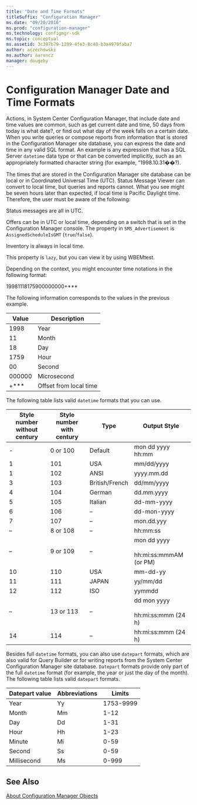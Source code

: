 ```yaml
---
title: "Date and Time Formats"
titleSuffix: "Configuration Manager"
ms.date: "09/20/2016"
ms.prod: "configuration-manager"
ms.technology: configmgr-sdk
ms.topic: conceptual
ms.assetid: 3c397b79-1209-4fe3-8c48-b3a4970faba7
author: aczechowski
ms.author: aaroncz
manager: dougeby
---
```

# Configuration Manager Date and Time Formats
Actions, in System Center Configuration Manager, that include date and time values are common, such as get current date and time, 50 days from today is what date?, or find out what day of the week falls on a certain date. When you write queries or compose reports from information that is stored in the Configuration Manager site database, you can express the date and time in any valid SQL format. An example is any expression that has a SQL Server `datetime` data type or that can be converted implicitly, such as an appropriately formatted character string (for example, “1998.10.31��?).  

 The times that are stored in the Configuration Manager site database can be local or in Coordinated Universal Time (UTC). Status Message Viewer can convert to local time, but queries and reports cannot. What you see might be seven hours later than expected, if local time is Pacific Daylight time. Therefore, the user must be aware of the following:  

 Status messages are all in UTC.  

 Offers can be in UTC or local time, depending on a switch that is set in the Configuration Manager console. The property in `SMS_Advertisement` is `AssignedScheduleIsGMT` (`true`/`false`).  

 Inventory is always in local time.  

 This property is `lazy`, but you can view it by using WBEMtest.  

 Depending on the context, you might encounter time notations in the following format:  

 19981118175900000000+***  

 The following information corresponds to the values in the previous example.  

|Value|Description|  
|-----------|-----------------|  
|1998|Year|  
|11|Month|  
|18|Day|  
|1759|Hour|  
|00|Second|  
|000000|Microsecond|  
|+***|Offset from local time|  

 The following table lists valid `datetime` formats that you can use.  

|Style number without century|Style number with century|Type|Output Style|  
|----------------------------------|-------------------------------|----------|------------------|  
|-|0 or 100|Default|mon dd yyyy hh:mm|  
|1|101|USA|mm/dd/yyyy|  
|1|102|ANSI|yyyy.mm.dd|  
|3|103|British/French|dd/mm/yyyy|  
|4|104|German|dd.mm.yyyy|  
|5|105|Italian|dd-mm-yyyy|  
|6|106|–|dd-mon-yyyy|  
|7|107|–|mon.dd.yyy|  
|–|8 or 108|–|hh:mm:ss|  
|–|9 or 109|–|mon dd yyyy<br /><br /> hh:mi:ss:mmmAM (or PM)|  
|10|110|USA|mm-dd-yy|  
|11|111|JAPAN|yy/mm/dd|  
|12|112|ISO|yymmdd|  
|–|13 or 113|–|dd mon yyyy<br /><br /> hh:mi:ss:mmm (24 h)|  
|14|114|–|hh:mi:ss:mmm (24 h)|  

 Besides full `datetime` formats, you can also use `datepart` formats, which are also valid for Query Builder or for writing reports from the System Center Configuration Manager site database. `Datepart` formats provide only part of the full `datetime` format (for example, the year or just the day of the month). The following table lists valid `datepart` formats.  

|Datepart value|Abbreviations|Limits|  
|--------------------|-------------------|------------|  
|Year|Yy|1753-9999|  
|Month|Mm|1-12|  
|Day|Dd|1-31|  
|Hour|Hh|1-23|  
|Minute|Mi|0-59|  
|Second|Ss|0-59|  
|Millisecond|Ms|0-999|  

## See Also  
 [About Configuration Manager Objects](../../../develop/core/understand/about-configuration-manager-objects.md)
